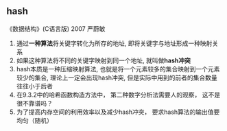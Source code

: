 ## hash
《数据结构》(C语言版) 2007 严蔚敏
1. 通过**一种算法**将关键字转化为所存的地址, 即将关键字与地址形成一种映射关系
2. 如果这种算法将不同的关键字映射到同一个地址, 就叫做**hash冲突**
3. hash本质是一种压缩映射算法, 也就是将一个元素较多的集合映射到一个元素较少的集合, 理论上一定会出现hash冲突, 但是实际中用到的前者的集合数量往往小于后者
4. 在9.3.2中的哈希函数构造方法中， 第二种数字分析法需要人的观察， 这不是很不靠谱吗？
5. 为了提高内存空间的利用效率以及减少hash冲突， 要求hash算法的输出值要均匀（随机）